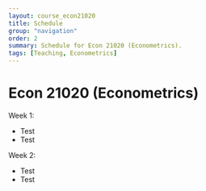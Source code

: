 ```yaml
---
layout: course_econ21020
title: Schedule
group: "navigation"
order: 2
summary: Schedule for Econ 21020 (Econometrics).
tags: [Teaching, Econometrics]
---
```


# Econ 21020 (Econometrics)

Week 1: 
- Test
- Test 
  
Week 2:
- Test
- Test